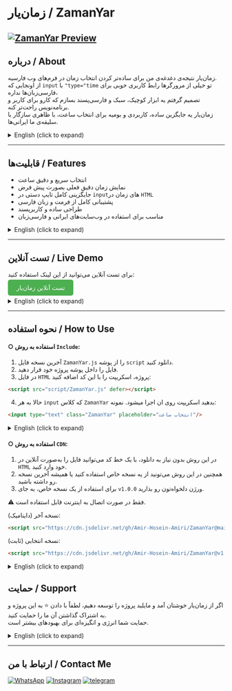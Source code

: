 # زمان‌یار / ZamanYar
[![ZamanYar Preview](https://amir8218.ir/GitHub/ZamanYar/Screenshot/ZamanYar.png)](https://amir8218.ir/GitHub/ZamanYar/Project/)
---

 ## درباره / About

زمان‌یار نتیجه‌ی دغدغه‌ی من برای ساده‌تر کردن انتخاب زمان در فرم‌های وب فارسیه. <br>
از اونجایی که `input` با `"type="time` تو خیلی از مرورگرها رابط کاربری خوبی برای فارسی‌زبان‌ها نداره، <br>
تصمیم گرفتم یه ابزار کوچیک، سبک و فارسی‌پسند بسازم که کارو برای کاربر و برنامه‌نویس راحت‌تر کنه. <br>
زمان‌یار یه جایگزین ساده، کاربردی و بومیه برای انتخاب ساعت، با ظاهری سازگار با سلیقه‌ی ما ایرانی‌ها. <br>
 

<details>
<summary>English (click to expand)</summary> <br>

ZamanYar was created from my personal goal to make time selection easier in Persian web forms. <br>
Since the default `input` `type="time"` doesn't offer a good user interface in many browsers for Persian users, <br>
I decided to build a small, lightweight, and Persian-friendly tool to simplify the process for both users and developers. <br>
ZamanYar is a simple, practical, and local alternative for picking time, designed to match the aesthetics and preferences of Iranian users. <br>



</details>

---
## قابلیت‌ها / Features

- انتخاب سریع و دقیق ساعت
- نمایش زمان دقیق فعلی بصورت پیش فرض
- جایگزینی کامل تایپ دستی در `input`های زمان در `HTML` 
- پشتیبانی کامل از فرمت و زبان فارسی  
- طراحی ساده و کاربرپسند  
- مناسب برای استفاده در وب‌سایت‌های ایرانی و فارسی‌زبان


<details>
<summary>English (click to expand)</summary> <br>

- Fast and precise time selection  
- Full replacement for manual typing in HTML time inputs  
- Full support for Persian language and format  
- Simple and user-friendly design  
- Ideal for use in Persian and Iranian websites

</details>

---
## تست آنلاین / Live Demo

برای تست آنلاین می‌توانید از این لینک استفاده کنید: 

<a href="https://amir8218.ir/GitHub/ZamanYar/Project/" target="_blank" style="background-color:#4CAF50;color:white;padding:10px 20px;text-decoration:none;border-radius:5px;">تست آنلاین زمان‌یار</a>

<details>
<summary>English (click to expand)</summary> <br>

You can try the live demo here:  

<a href="https://amir8218.ir/GitHub/ZamanYar/Project/" target="_blank" style="background-color:#4CAF50;color:white;padding:10px 20px;text-decoration:none;border-radius:5px;">Test ZamanYar Online</a>


</details>

---

## نحوه استفاده / How to Use


#### ○ استفاده به روش `Include`:

1. آخرین نسخه فایل `ZamanYar.js` را از پوشه `script` دانلود کنید.  
2. فایل را داخل پوشه پروژه خود قرار دهید.  
3. در فایل `HTML` پروژه، اسکریپت را با این کد اضافه کنید:
```html
<script src="script/ZamanYar.js" defer></script>
```
4. حالا به هر `input` که کلاس `ZamanYar` بدهید اسکریپت روی ان اجرا میشود. نمونه:
```html
<input type="text" class="ZamanYar" placeholder="انتخاب ساعت"/>
```

<details>
<summary>English (click to expand)</summary> <br>
 
### ○ Using via Include:
 
1. Download the latest version of the `ZamanYar.js` file from the `ZamanYar.js` folder.  
2. Place the file inside your project folder.  
3. Add the script to your project's `HTML` file with this code:
```html
<script src="script/ZamanYar.js" defer></script>
```
4. Now, add the class `ZamanYar` to any `input` element where you want the script to apply. Example:
```html
<input type="text" class="ZamanYar" placeholder="Select Time"/>
```

</details>

#### ○ استفاده به روش `CDN`: <br>

1. در این روش بدون نیاز به دانلود، با یک خط کد می‌توانید فایل را به‌صورت آنلاین در `HTML` خود وارد کنید. <br>
2. همچنین در این روش می‌تونید از یه نسخه خاص استفاده کنید یا همیشه آخرین نسخه رو داشته باشید. <br>
3. برای استفاده از یک نسخه خاص، به جای `v1.0.0` ورژن دلخواه‌تون رو بذارید. <br>

⚠️ فقط در صورت اتصال به اینترنت قابل استفاده است.



نسخه آخر (داینامیک):
```html
<script src="https://cdn.jsdelivr.net/gh/Amir-Hosein-Amiri/ZamanYar@main/script/ZamanYar.js"></script>
```
نسخه انتخابی (ثابت):
```html
<script src="https://cdn.jsdelivr.net/gh/Amir-Hosein-Amiri/ZamanYar@v1.0.0/script/ZamanYar.js"></script>
```

<details>
<summary>English (click to expand)</summary> <br>

### ○ Using via CDN: <br>

1. With this method, you can include the file online in your HTML with a single line of code, no download needed. <br>
2. You can either use a specific version or always have the latest version. <br>
3. To use a specific version, replace v1.0.0 with your desired version. <br>

⚠️ Only works when connected to the internet.

Latest version (dynamic):

```html
<script src="https://cdn.jsdelivr.net/gh/Amir-Hosein-Amiri/ZamanYar@main/script/ZamanYar.js"></script>
```

Specific version (static):

```html
<script src="https://cdn.jsdelivr.net/gh/Amir-Hosein-Amiri/ZamanYar@v1.0.0/script/ZamanYar.js"></script>
```

</details>

## حمایت / Support

اگر از زمان‌یار خوشتان آمد و مایلید پروژه را توسعه دهیم، لطفاً با دادن ⭐ به این پروژه و به اشتراک گذاشتن آن ما را حمایت کنید.  
حمایت شما انرژی و انگیزه‌ای برای بهبودهای بیشتر است.

<details>
<summary>English (click to expand)</summary> <br>

If you like ZamanYar and want to see it improved, please support us by starring ⭐ this repository and sharing it.  
Your support gives us energy and motivation for further improvements.

</details>

---

## ارتباط با من / Contact Me

 <p dir="auto">
    <a href="https://wa.me/+989201342023" rel="nofollow"><img src="https://img.shields.io/badge/WhatsApp-url?style=for-the-badge&logo=WhatsApp&logoColor=%2325D366&color=%23082032" alt="WhatsApp" style="max-width: 100%;"></a>
    <a href="https://www.instagram.com/amir._.ea_" rel="nofollow"><img src="https://img.shields.io/badge/instagram-%23082032?style=for-the-badge&logo=instagram&logoColor=%23FD0AB6&color=%23082032" alt="Instagram" style="max-width: 100%;"></a>
    <a href="https://t.me/Ami_ea" rel="nofollow"><img src="https://img.shields.io/badge/telegram-url?style=for-the-badge&logo=telegram&logoColor=%232CA5E0&color=%23082032" alt="telegram" style="max-width: 100%;"></a>

